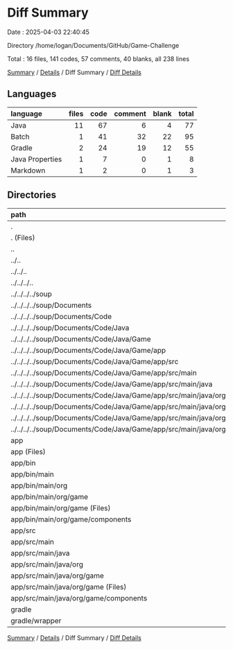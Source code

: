 # Diff Summary

Date : 2025-04-03 22:40:45

Directory /home/logan/Documents/GitHub/Game-Challenge

Total : 16 files,  141 codes, 57 comments, 40 blanks, all 238 lines

[Summary](results.md) / [Details](details.md) / Diff Summary / [Diff Details](diff-details.md)

## Languages
| language | files | code | comment | blank | total |
| :--- | ---: | ---: | ---: | ---: | ---: |
| Java | 11 | 67 | 6 | 4 | 77 |
| Batch | 1 | 41 | 32 | 22 | 95 |
| Gradle | 2 | 24 | 19 | 12 | 55 |
| Java Properties | 1 | 7 | 0 | 1 | 8 |
| Markdown | 1 | 2 | 0 | 1 | 3 |

## Directories
| path | files | code | comment | blank | total |
| :--- | ---: | ---: | ---: | ---: | ---: |
| . | 16 | 141 | 57 | 40 | 238 |
| . (Files) | 3 | 48 | 39 | 26 | 113 |
| .. | 3 | -90 | -8 | -33 | -131 |
| ../.. | 3 | -90 | -8 | -33 | -131 |
| ../../.. | 3 | -90 | -8 | -33 | -131 |
| ../../../.. | 3 | -90 | -8 | -33 | -131 |
| ../../../../soup | 3 | -90 | -8 | -33 | -131 |
| ../../../../soup/Documents | 3 | -90 | -8 | -33 | -131 |
| ../../../../soup/Documents/Code | 3 | -90 | -8 | -33 | -131 |
| ../../../../soup/Documents/Code/Java | 3 | -90 | -8 | -33 | -131 |
| ../../../../soup/Documents/Code/Java/Game | 3 | -90 | -8 | -33 | -131 |
| ../../../../soup/Documents/Code/Java/Game/app | 3 | -90 | -8 | -33 | -131 |
| ../../../../soup/Documents/Code/Java/Game/app/src | 3 | -90 | -8 | -33 | -131 |
| ../../../../soup/Documents/Code/Java/Game/app/src/main | 3 | -90 | -8 | -33 | -131 |
| ../../../../soup/Documents/Code/Java/Game/app/src/main/java | 3 | -90 | -8 | -33 | -131 |
| ../../../../soup/Documents/Code/Java/Game/app/src/main/java/org | 3 | -90 | -8 | -33 | -131 |
| ../../../../soup/Documents/Code/Java/Game/app/src/main/java/org/game | 3 | -90 | -8 | -33 | -131 |
| ../../../../soup/Documents/Code/Java/Game/app/src/main/java/org/game (Files) | 2 | -63 | -8 | -24 | -95 |
| ../../../../soup/Documents/Code/Java/Game/app/src/main/java/org/game/components | 1 | -27 | 0 | -9 | -36 |
| app | 9 | 176 | 26 | 46 | 248 |
| app (Files) | 1 | 19 | 12 | 9 | 40 |
| app/bin | 4 | 69 | 5 | 1 | 75 |
| app/bin/main | 4 | 69 | 5 | 1 | 75 |
| app/bin/main/org | 4 | 69 | 5 | 1 | 75 |
| app/bin/main/org/game | 4 | 69 | 5 | 1 | 75 |
| app/bin/main/org/game (Files) | 3 | 57 | 5 | 1 | 63 |
| app/bin/main/org/game/components | 1 | 12 | 0 | 0 | 12 |
| app/src | 4 | 88 | 9 | 36 | 133 |
| app/src/main | 4 | 88 | 9 | 36 | 133 |
| app/src/main/java | 4 | 88 | 9 | 36 | 133 |
| app/src/main/java/org | 4 | 88 | 9 | 36 | 133 |
| app/src/main/java/org/game | 4 | 88 | 9 | 36 | 133 |
| app/src/main/java/org/game (Files) | 2 | 61 | 9 | 26 | 96 |
| app/src/main/java/org/game/components | 2 | 27 | 0 | 10 | 37 |
| gradle | 1 | 7 | 0 | 1 | 8 |
| gradle/wrapper | 1 | 7 | 0 | 1 | 8 |

[Summary](results.md) / [Details](details.md) / Diff Summary / [Diff Details](diff-details.md)